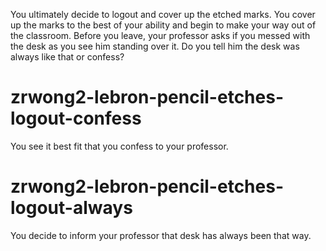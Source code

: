 You ultimately decide to logout and cover up the etched marks. You cover up the marks to the best of your ability and begin to make your way out of the classroom. Before you leave, your professor asks if you messed with the desk as you see him standing over it. Do you tell him the desk was always like that or confess?
# zrwong2-lebron-pencil-etches-logout-confess
You see it best fit that you confess to your professor.
# zrwong2-lebron-pencil-etches-logout-always
You decide to inform your professor that desk has always been that way.
